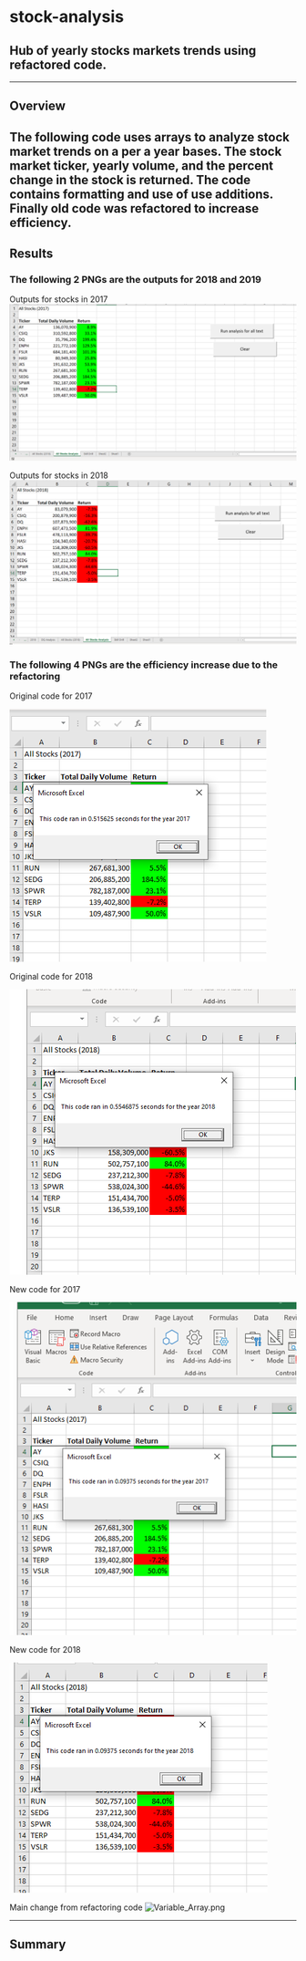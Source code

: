 # stock-analysis
Hub of yearly stocks markets trends using refactored code.
---
---
## Overview
The following code uses arrays to analyze stock market trends on a per a year bases.
The stock market ticker, yearly volume, and the percent change in the stock is returned.
The code contains formatting and use of use additions.
Finally old code was refactored to increase efficiency.
---

## Results
### The following 2 PNGs are the outputs for 2018 and 2019
Outputs for stocks in 2017
![VBA_Challenge_2017.png](https://github.com/JasonWilliams88/stock-analysis/blob/main/VBA_Challenge_2017.png)

Outputs for stocks in 2018
![VBA_Challenge_2018.png](https://github.com/JasonWilliams88/stock-analysis/blob/main/VBA_Challenge_2018.png)

### The following 4 PNGs are the efficiency increase due to the refactoring
Original code for 2017

![2017Old](https://github.com/JasonWilliams88/stock-analysis/blob/main/2017Old.png)

Original code for 2018

![2018Old](https://github.com/JasonWilliams88/stock-analysis/blob/main/2018Old.png)

New code for 2017

![2017New](https://github.com/JasonWilliams88/stock-analysis/blob/main/2017New.png)

New code for 2018

![2018New](https://github.com/JasonWilliams88/stock-analysis/blob/main/2018New.png)


Main change from refactoring code
![Variable_Array.png](https://github.com/JasonWilliams88/stock-analysis/blob/main/Variable_Array.png)

---
## Summary
